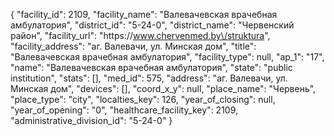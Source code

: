 {
    "facility_id": 2109,
    "facility_name": "Валевачевская врачебная амбулатория",
    "district_id": "5-24-0",
    "district_name": "Червенский район",
    "facility_url": "https:\/\/www.chervenmed.by\/struktura",
    "facility_address": "аг. Валевачи, ул. Минская дом",
    "title": "Валевачевская врачебная амбулатория",
    "facility_type": null,
    "ap_1": "17",
    "name": "Валевачевская врачебная амбулатория",
    "state": "public institution",
    "stats": [],
    "med_id": 575,
    "address": "аг. Валевачи, ул. Минская дом",
    "devices": [],
    "coord_x_y": null,
    "place_name": "Червень",
    "place_type": "city",
    "localties_key": 126,
    "year_of_closing": null,
    "year_of_opening": "0",
    "healthcare_facility_key": 2109,
    "administrative_division_id": "5-24-0"
}